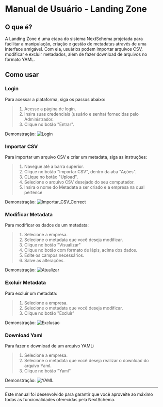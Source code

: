 # Manual de Usuário - Landing Zone

## O que é?

A Landing Zone é uma etapa do sistema NextSchema projetada para facilitar a manipulação, criação e gestão de metadatas através de uma interface amigável. Com ela, usuários podem importar arquivos CSV, modificar e excluir metadados, além de fazer download de arquivos no formato YAML.

## Como usar

### Login

Para acessar a plataforma, siga os passos abaixo:
> 1. Acesse a página de login.
> 2. Insira suas credenciais (usuário e senha) fornecidas pelo Administrador.
> 3. Clique no botão "Entrar".

Demonstração:
![Login](https://github.com/TechHorizonBR/API_3SEM/assets/89109574/86f1f8be-0c77-4962-8e22-8be470e4e9d4)

### Importar CSV

Para importar um arquivo CSV e criar um metadata, siga as instruções:
> 1. Navegue até a barra superior.
> 3. Clique no botão "Importar CSV", dentro da aba "Ações".
> 4. CLique no botão "Upload".
> 5. Selecione o arquivo CSV desejado do seu computador.
> 6. Insira o nome do Metadata a ser criado e a empresa na qual pertence

Demonstração:
![Importar_CSV_Correct](https://github.com/TechHorizonBR/API_3SEM/assets/89109574/caf828a5-8f99-47fe-8e8f-1a7aec3a6a9c)


### Modificar Metadata

Para modificar os dados de um metadata:
> 1. Selecione a empresa.
> 2. Selecione o metadata que você deseja modificar.
> 3. Clique no botão "Visualizar"
> 4. Clique no botão com formato de lápis, acima dos dados.
> 5. Edite os campos necessários.
> 6. Salve as alterações.

Demonstração:
![Atualizar](https://github.com/TechHorizonBR/API_3SEM/assets/89109574/58f25786-6593-4f6c-9db1-e2e50e6f50dc)

### Excluir Metadata

Para excluir um metadata:
> 1. Selecione a empresa.
> 2. Selecione o metadata que você deseja modificar.
> 3. Clique no botão "Excluir"

Demonstração:
![Exclusao](https://github.com/TechHorizonBR/API_3SEM/assets/89109574/b48bd298-a24e-4b6e-949c-878f10e3fc88)

### Download Yaml

Para fazer o download de um arquivo YAML:
> 1. Selecione a empresa.
> 2. Selecione o metadata que você deseja realizar o download do arquivo Yaml.
> 3. Clique no botão "Yaml"

Demonstração:
![YAML](https://github.com/TechHorizonBR/API_3SEM/assets/89109574/2549dd75-00ee-4a54-b323-89c6693690e1)


---

Este manual foi desenvolvido para garantir que você aproveite ao máximo todas as funcionalidades oferecidas pela NextSchema.

